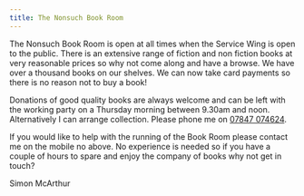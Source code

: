 ```yaml
---
title: The Nonsuch Book Room
---
```


The Nonsuch Book Room is open at all times when the Service Wing is open to the public. There is an extensive range of fiction and non fiction books at very reasonable prices so why not come along and have a browse. We have over a thousand books on our shelves. We can now take card payments so there is no reason not to buy a book!

Donations of good quality books are always welcome and can be left with the working party on a Thursday morning between 9.30am and noon. Alternatively I can arrange collection. Please phone me on [07847 074624](tel:+447847074624).

If you would like to help with the running of the Book Room please contact me on the mobile no above. No experience is needed so if you have a couple of hours to spare and enjoy the company of books why not get in touch?

Simon McArthur
